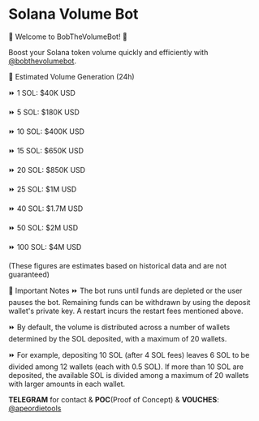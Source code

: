 # Solana Volume Bot
🤙 Welcome to BobTheVolumeBot! 🤙

Boost your Solana token volume quickly and efficiently with [@bobthevolumebot](https://t.me/bobthevolumebot).

🤙 Estimated Volume Generation (24h)

⏩  1 SOL:  $40K USD

⏩  5 SOL:  $180K USD

⏩  10 SOL: $400K USD

⏩  15 SOL: $650K USD

⏩  20 SOL: $850K USD

⏩  25 SOL: $1M USD

⏩  40 SOL: $1.7M USD

⏩  50 SOL: $2M USD

⏩ 100 SOL: $4M USD


(These figures are estimates based on historical data and are not guaranteed)

🤙 Important Notes
⏩ The bot runs until funds are depleted or the user pauses the bot. Remaining funds can be withdrawn by using the deposit wallet's private key. A restart incurs the restart fees mentioned above.

⏩ By default, the volume is distributed across a number of wallets determined by the SOL deposited, with a maximum of 20 wallets.

⏩ For example, depositing 10 SOL (after 4 SOL fees) leaves 6 SOL to be divided among 12 wallets (each with 0.5 SOL). If more than 10 SOL are deposited, the available SOL is divided among a maximum of 20 wallets with larger amounts in each wallet.


**TELEGRAM** for contact & **POC**(Proof of Concept) & **VOUCHES**: [@apeordietools](https://t.me/apeordietools)

